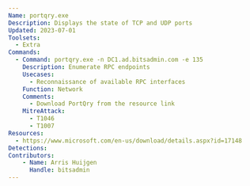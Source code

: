 ```yaml
---
Name: portqry.exe
Description: Displays the state of TCP and UDP ports
Updated: 2023-07-01
Toolsets:
  - Extra
Commands:
  - Command: portqry.exe -n DC1.ad.bitsadmin.com -e 135
    Description: Enumerate RPC endpoints
    Usecases:
      - Reconnaissance of available RPC interfaces
    Function: Network
    Comments:
      - Download PortQry from the resource link
    MitreAttack:
      - T1046
      - T1007
Resources:
  - https://www.microsoft.com/en-us/download/details.aspx?id=17148
Detections:
Contributors:
    - Name: Arris Huijgen
      Handle: bitsadmin
---
```

